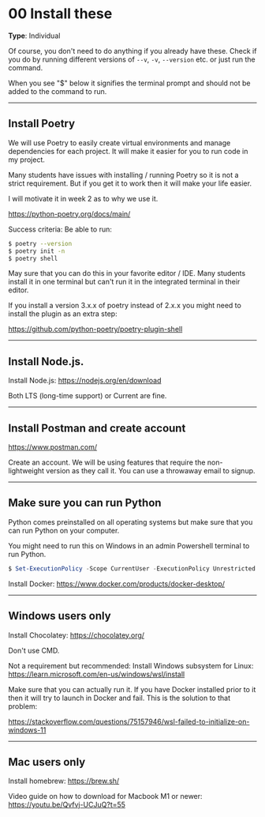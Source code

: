 # 00 Install these

**Type**: Individual

Of course, you don't need to do anything if you already have these. Check if you do by running different versions of `--v`, `-v`, `--version` etc. or just run the command. 

When you see "$" below it signifies the terminal prompt and should not be added to the command to run. 

---

## Install Poetry

We will use Poetry to easily create virtual environments and manage dependencies for each project. It will make it easier for you to run code in my project. 

Many students have issues with installing / running Poetry so it is not a strict requirement. But if you get it to work then it will make your life easier. 

I will motivate it in week 2 as to why we use it.

https://python-poetry.org/docs/main/

Success criteria: Be able to run:

```bash
$ poetry --version
$ poetry init -n
$ poetry shell
```

May sure that you can do this in your favorite editor / IDE. Many students install it in one terminal but can't run it in the integrated terminal in their editor.

If you install a version 3.x.x of poetry instead of 2.x.x you might need to install the plugin as an extra step:

https://github.com/python-poetry/poetry-plugin-shell

---

## Install Node.js. 

Install Node.js: https://nodejs.org/en/download

Both LTS (long-time support) or Current are fine. 

---

## Install Postman and create account

https://www.postman.com/

Create an account. We will be using features that require the non-lightweight version as they call it. You can use a throwaway email to signup. 

---

## Make sure you can run Python

Python comes preinstalled on all operating systems but make sure that you can run Python on your computer. 

You might need to run this on Windows in an admin Powershell terminal to run Python. 

```powershell
$ Set-ExecutionPolicy -Scope CurrentUser -ExecutionPolicy Unrestricted
```

Install Docker: https://www.docker.com/products/docker-desktop/

---

## Windows users only

Install Chocolatey: https://chocolatey.org/

Don't use CMD. 

Not a requirement but recommended: Install Windows subsystem for Linux: https://learn.microsoft.com/en-us/windows/wsl/install

Make sure that you can actually run it. If you have Docker installed prior to it then it will try to launch in Docker and fail. This is the solution to that problem:

https://stackoverflow.com/questions/75157946/wsl-failed-to-initialize-on-windows-11

---

## Mac users only

Install homebrew: https://brew.sh/

Video guide on how to download for Macbook M1 or newer: https://youtu.be/Qvfvj-UCJuQ?t=55

